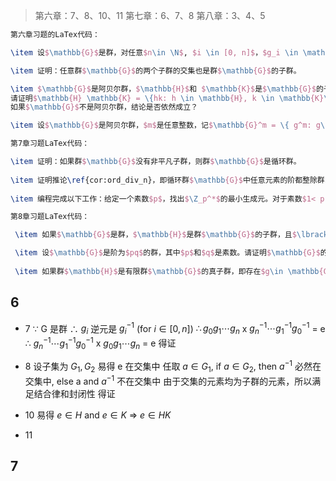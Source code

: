 > 第六章：7、8、10、11
> 第七章：6、7、8
> 第八章：3、4、5

```tex
第六章习题的LaTex代码：

\item 设$\mathbb{G}$是群，对任意$n\in \N$, $i \in [0, n]$，$g_i \in \mathbb{G}$。证明$g_0 g_1 \cdots g_n$的逆元是$g_n^{-1} \cdots g_1^{-1} g_0^{-1}$。

\item 证明：任意群$\mathbb{G}$的两个子群的交集也是群$\mathbb{G}$的子群。

\item $\mathbb{G}$是阿贝尔群，$\mathbb{H}$和 $\mathbb{K}$是$\mathbb{G}$的子群。  
请证明$\mathbb{H} \mathbb{K} = \{hk: h \in \mathbb{H}, k \in \mathbb{K}\}$是群$\mathbb{G}$的子群。  
如果$\mathbb{G}$不是阿贝尔群，结论是否依然成立？

\item 设$\mathbb{G}$是阿贝尔群，$m$是任意整数，记$\mathbb{G}^m = \{ g^m: g\in \mathbb{G}\}$。请证明$\mathbb{G}^m$是$\mathbb{G}$的一个子群。

第7章习题LaTex代码：

\item 证明：如果群$\mathbb{G}$没有非平凡子群，则群$\mathbb{G}$是循环群。  
          
\item 证明推论\ref{cor:ord_div_n}，即循环群$\mathbb{G}$中任意元素的阶都整除群$\mathbb{G}$的阶。  
          
\item 编程完成以下工作：给定一个素数$p$，找出$\Z_p^*$的最小生成元。对于素数$1< p < 10000$，哪一个素数$p$使得$\Z_p^*$的最小生成元最大？

第8章习题LaTex代码：

 \item 如果$\mathbb{G}$是群，$\mathbb{H}$是群$\mathbb{G}$的子群，且$\lbrack \mathbb{G} : \mathbb{H}\rbrack =2$，请证明对任意的$g\in \mathbb{G}$，$g \mathbb{H} = \mathbb{H}g$。

 \item 设$\mathbb{G}$是阶为$pq$的群，其中$p$和$q$是素数。请证明$\mathbb{G}$的任意真子群是循环群。  
    
 \item 如果群$\mathbb{H}$是有限群$\mathbb{G}$的真子群，即存在$g\in \mathbb{G}$但是$g \not \in \mathbb{H}$。请证明$\vert \mathbb{H} \vert  \leq \vert \mathbb{G} \vert \ /2$。
```

## 6
- 7
$\because$ G 是群
$\therefore$ $g_{i}$ 逆元是 $g_{i}^{-1}$  (for $i \in [0,n]$)
$\therefore g_0 g_1 \cdots g_n$ x $g_n^{-1} \cdots g_1^{-1} g_0^{-1}$ = e
$\therefore$ $g_n^{-1} \cdots g_1^{-1} g_0^{-1}$ x $g_0 g_1 \cdots g_n$ = e
得证

- 8
设子集为 $G_{1}, G_{2}$
易得 e 在交集中
任取 $a \in G_{1}$, if $a \in G_{2}$, then $a^{-1}$  必然在交集中, else a and $a^{-1}$ 不在交集中
由于交集的元素均为子群的元素，所以满足结合律和封闭性
得证

- 10
易得 $e \in H$ and $e \in K$ => $e \in HK$


- 11


## 7
